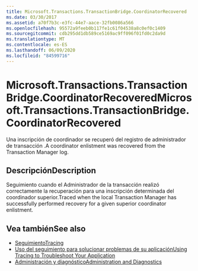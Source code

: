```yaml
---
title: Microsoft.Transactions.TransactionBridge.CoordinatorRecovered
ms.date: 03/30/2017
ms.assetid: a70f7b3c-e3fc-44e7-aace-32fb0086a566
ms.openlocfilehash: 95572a9feeb0b117fe1c61f04538a8c0ef0c1409
ms.sourcegitcommit: cdb295dd1db589ce5169ac9ff096f01fd0c2da9d
ms.translationtype: MT
ms.contentlocale: es-ES
ms.lasthandoff: 06/09/2020
ms.locfileid: "84599716"
---
```

# <a name="microsofttransactionstransactionbridgecoordinatorrecovered"></a><span data-ttu-id="70185-102">Microsoft.Transactions.TransactionBridge.CoordinatorRecovered</span><span class="sxs-lookup"><span data-stu-id="70185-102">Microsoft.Transactions.TransactionBridge.CoordinatorRecovered</span></span>
<span data-ttu-id="70185-103">Una inscripción de coordinador se recuperó del registro de administrador de transacción .</span><span class="sxs-lookup"><span data-stu-id="70185-103">A coordinator enlistment was recovered from the Transaction Manager log.</span></span>  
  
## <a name="description"></a><span data-ttu-id="70185-104">Descripción</span><span class="sxs-lookup"><span data-stu-id="70185-104">Description</span></span>  
 <span data-ttu-id="70185-105">Seguimiento cuando el Administrador de la transacción realizó correctamente la recuperación para una inscripción determinada del coordinador superior.</span><span class="sxs-lookup"><span data-stu-id="70185-105">Traced when the local Transaction Manager has successfully performed recovery for a given superior coordinator enlistment.</span></span>  
  
## <a name="see-also"></a><span data-ttu-id="70185-106">Vea también</span><span class="sxs-lookup"><span data-stu-id="70185-106">See also</span></span>

- [<span data-ttu-id="70185-107">Seguimiento</span><span class="sxs-lookup"><span data-stu-id="70185-107">Tracing</span></span>](index.md)
- [<span data-ttu-id="70185-108">Uso del seguimiento para solucionar problemas de su aplicación</span><span class="sxs-lookup"><span data-stu-id="70185-108">Using Tracing to Troubleshoot Your Application</span></span>](using-tracing-to-troubleshoot-your-application.md)
- [<span data-ttu-id="70185-109">Administración y diagnóstico</span><span class="sxs-lookup"><span data-stu-id="70185-109">Administration and Diagnostics</span></span>](../index.md)
